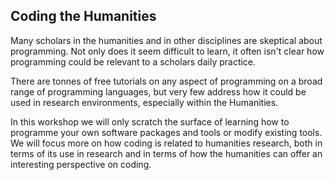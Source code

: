 ## Coding the Humanities

Many scholars in the humanities and in other disciplines are skeptical about programming. Not only does it seem difficult to learn, it often isn't clear how programming could be relevant to a scholars daily practice. 

There are tonnes of free tutorials on any aspect of programming on a broad range of programming languages, but very few address how it could be used in research environments, especially within the Humanities.

In this workshop we will only scratch the surface of learning how to programme your own software packages and tools or modify existing tools. We will focus more on how coding is related to humanities research, both in terms of its use in research and in terms of how the humanities can offer an interesting perspective on coding.
